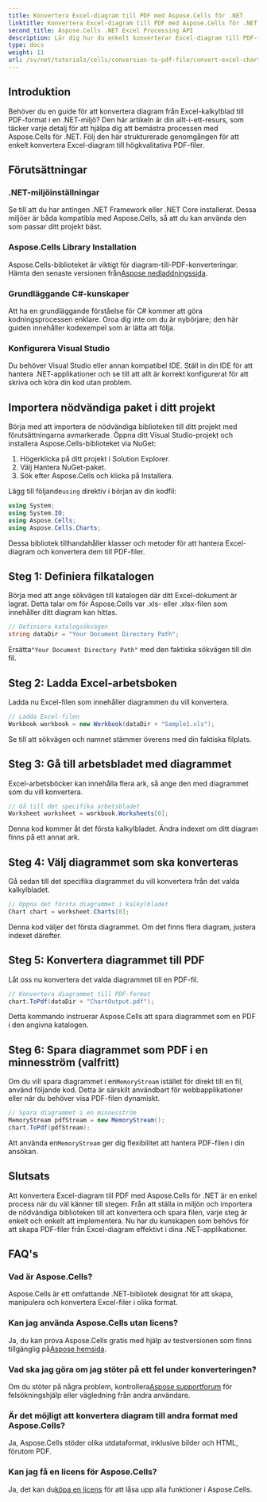 ```yaml
---
title: Konvertera Excel-diagram till PDF med Aspose.Cells för .NET
linktitle: Konvertera Excel-diagram till PDF med Aspose.Cells för .NET
second_title: Aspose.Cells .NET Excel Processing API
description: Lär dig hur du enkelt konverterar Excel-diagram till PDF-format i .NET med Aspose.Cells. Vår steg-för-steg-guide täcker förutsättningar, inställningar, kodexempel och vanliga frågor.
type: docs
weight: 11
url: /sv/net/tutorials/cells/conversion-to-pdf-file/convert-excel-charts-to-pdf/
---
```

## Introduktion

Behöver du en guide för att konvertera diagram från Excel-kalkylblad till PDF-format i en .NET-miljö? Den här artikeln är din allt-i-ett-resurs, som täcker varje detalj för att hjälpa dig att bemästra processen med Aspose.Cells för .NET. Följ den här strukturerade genomgången för att enkelt konvertera Excel-diagram till högkvalitativa PDF-filer.

## Förutsättningar

### .NET-miljöinställningar
Se till att du har antingen .NET Framework eller .NET Core installerat. Dessa miljöer är båda kompatibla med Aspose.Cells, så att du kan använda den som passar ditt projekt bäst.

### Aspose.Cells Library Installation
 Aspose.Cells-biblioteket är viktigt för diagram-till-PDF-konverteringar. Hämta den senaste versionen från[Aspose nedladdningssida](https://releases.aspose.com/cells/net/).

### Grundläggande C#-kunskaper
Att ha en grundläggande förståelse för C# kommer att göra kodningsprocessen enklare. Oroa dig inte om du är nybörjare; den här guiden innehåller kodexempel som är lätta att följa.

### Konfigurera Visual Studio
Du behöver Visual Studio eller annan kompatibel IDE. Ställ in din IDE för att hantera .NET-applikationer och se till att allt är korrekt konfigurerat för att skriva och köra din kod utan problem.

## Importera nödvändiga paket i ditt projekt

Börja med att importera de nödvändiga biblioteken till ditt projekt med förutsättningarna avmarkerade. Öppna ditt Visual Studio-projekt och installera Aspose.Cells-biblioteket via NuGet:

1. Högerklicka på ditt projekt i Solution Explorer.
2. Välj Hantera NuGet-paket.
3. Sök efter Aspose.Cells och klicka på Installera.

 Lägg till följande`using` direktiv i början av din kodfil:

```csharp
using System;
using System.IO;
using Aspose.Cells;
using Aspose.Cells.Charts;
```

Dessa bibliotek tillhandahåller klasser och metoder för att hantera Excel-diagram och konvertera dem till PDF-filer.

## Steg 1: Definiera filkatalogen

Börja med att ange sökvägen till katalogen där ditt Excel-dokument är lagrat. Detta talar om för Aspose.Cells var .xls- eller .xlsx-filen som innehåller ditt diagram kan hittas.

```csharp
// Definiera katalogsökvägen
string dataDir = "Your Document Directory Path";
```

 Ersätta`"Your Document Directory Path"` med den faktiska sökvägen till din fil.

## Steg 2: Ladda Excel-arbetsboken

Ladda nu Excel-filen som innehåller diagrammen du vill konvertera.

```csharp
// Ladda Excel-filen
Workbook workbook = new Workbook(dataDir + "Sample1.xls");
```

Se till att sökvägen och namnet stämmer överens med din faktiska filplats.

## Steg 3: Gå till arbetsbladet med diagrammet

Excel-arbetsböcker kan innehålla flera ark, så ange den med diagrammet som du vill konvertera.

```csharp
// Gå till det specifika arbetsbladet
Worksheet worksheet = workbook.Worksheets[0];
```

Denna kod kommer åt det första kalkylbladet. Ändra indexet om ditt diagram finns på ett annat ark.

## Steg 4: Välj diagrammet som ska konverteras

Gå sedan till det specifika diagrammet du vill konvertera från det valda kalkylbladet.

```csharp
// Öppna det första diagrammet i kalkylbladet
Chart chart = worksheet.Charts[0];
```

Denna kod väljer det första diagrammet. Om det finns flera diagram, justera indexet därefter.

## Steg 5: Konvertera diagrammet till PDF

Låt oss nu konvertera det valda diagrammet till en PDF-fil.

```csharp
// Konvertera diagrammet till PDF-format
chart.ToPdf(dataDir + "ChartOutput.pdf");
```

Detta kommando instruerar Aspose.Cells att spara diagrammet som en PDF i den angivna katalogen.

## Steg 6: Spara diagrammet som PDF i en minnesström (valfritt)

 Om du vill spara diagrammet i en`MemoryStream` istället för direkt till en fil, använd följande kod. Detta är särskilt användbart för webbapplikationer eller när du behöver visa PDF-filen dynamiskt.

```csharp
// Spara diagrammet i en minnesström
MemoryStream pdfStream = new MemoryStream();
chart.ToPdf(pdfStream);
```

 Att använda en`MemoryStream` ger dig flexibilitet att hantera PDF-filen i din ansökan.

## Slutsats

Att konvertera Excel-diagram till PDF med Aspose.Cells för .NET är en enkel process när du väl känner till stegen. Från att ställa in miljön och importera de nödvändiga biblioteken till att konvertera och spara filen, varje steg är enkelt och enkelt att implementera. Nu har du kunskapen som behövs för att skapa PDF-filer från Excel-diagram effektivt i dina .NET-applikationer.

## FAQ's

### Vad är Aspose.Cells?

Aspose.Cells är ett omfattande .NET-bibliotek designat för att skapa, manipulera och konvertera Excel-filer i olika format.

### Kan jag använda Aspose.Cells utan licens?

 Ja, du kan prova Aspose.Cells gratis med hjälp av testversionen som finns tillgänglig på[Aspose hemsida](https://releases.aspose.com/cells/net/).

### Vad ska jag göra om jag stöter på ett fel under konverteringen?

 Om du stöter på några problem, kontrollera[Aspose supportforum](https://forum.aspose.com/c/cells/9) för felsökningshjälp eller vägledning från andra användare.

### Är det möjligt att konvertera diagram till andra format med Aspose.Cells?

Ja, Aspose.Cells stöder olika utdataformat, inklusive bilder och HTML, förutom PDF.

### Kan jag få en licens för Aspose.Cells?

 Ja, det kan du[köpa en licens](https://purchase.conholdate.com/buy) för att låsa upp alla funktioner i Aspose.Cells.